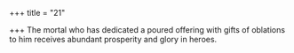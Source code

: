 +++
title = "21"

+++
The mortal who has dedicated a poured offering with gifts of
oblations to him
receives abundant prosperity and glory in heroes.